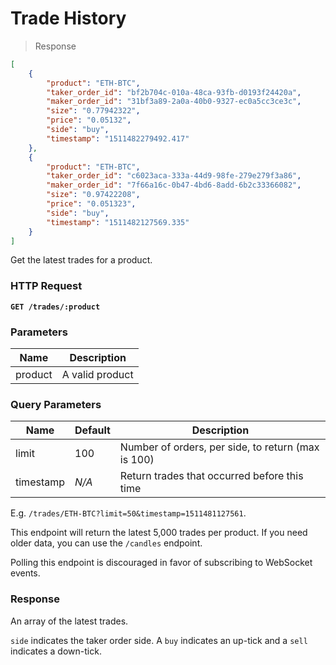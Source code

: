 # Trade History

> Response

```json
[
	{
		"product": "ETH-BTC",
		"taker_order_id": "bf2b704c-010a-48ca-93fb-d0193f24420a",
		"maker_order_id": "31bf3a89-2a0a-40b0-9327-ec0a5cc3ce3c",
		"size": "0.77942322",
		"price": "0.05132",
		"side": "buy",
		"timestamp": "1511482279492.417"
	},
	{
		"product": "ETH-BTC",
		"taker_order_id": "c6023aca-333a-44d9-98fe-279e279f3a86",
		"maker_order_id": "7f66a16c-0b47-4bd6-8add-6b2c33366082",
		"size": "0.97422208",
		"price": "0.051323",
		"side": "buy",
		"timestamp": "1511482127569.335"
	}
]
```

Get the latest trades for a product.

### HTTP Request

**`GET /trades/:product`**

### Parameters

Name | Description
---------- | -------
product | A valid product

### Query Parameters

Name | Default | Description
---------- | ---- | -------
limit | 100 | Number of orders, per side, to return (max is 100)
timestamp | *N/A* | Return trades that occurred before this time

E.g. `/trades/ETH-BTC?limit=50&timestamp=1511481127561`.

This endpoint will return the latest 5,000 trades per product. If you need older data, you can use the `/candles` endpoint.

Polling this endpoint is discouraged in favor of subscribing to WebSocket events.

### Response

An array of the latest trades.

`side` indicates the taker order side. A `buy` indicates an up-tick and a `sell` indicates a down-tick.
